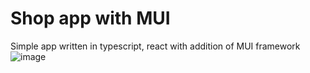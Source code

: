 # Shop app with MUI
Simple app written in typescript, react with addition
of MUI framework
![image](./images/shop-app.png)
